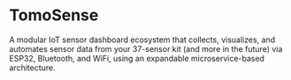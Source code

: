 # TomoSense

A modular IoT sensor dashboard ecosystem that collects, visualizes, and automates sensor data from your 37-sensor kit (and more in the future) via ESP32, Bluetooth, and WiFi, using an expandable microservice-based architecture.
